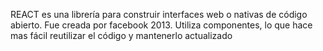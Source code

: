 REACT es una librería para construir interfaces web o nativas de código abierto. Fue creada por facebook 2013.
Utiliza componentes, lo que hace mas fácil reutilizar el código y mantenerlo actualizado